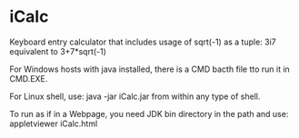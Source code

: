 # iCalc
Keyboard entry calculator that includes usage of sqrt(-1) as a tuple:  3i7 equivalent to 3+7*sqrt(-1)

For Windows hosts with java installed, there is a CMD bacth file tto run it in CMD.EXE.

For Linux shell, use: java -jar iCalc.jar from within any type of shell.

To run as if in a Webpage, you need JDK bin directory in the path and use: appletviewer iCalc.html

